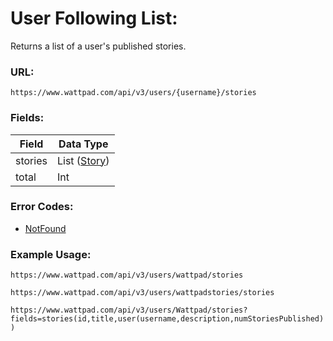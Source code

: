 # User Following List:

Returns a list of a user's published stories.

### URL:

`https://www.wattpad.com/api/v3/users/{username}/stories`

### Fields:

| Field | Data Type |
| - | - |
| stories | List ([Story](../Data_Types/Story.md)) |
| total | Int |

### Error Codes:

- [NotFound](../General/Error_Codes.md#1014)

### Example Usage:

`https://www.wattpad.com/api/v3/users/wattpad/stories`

`https://www.wattpad.com/api/v3/users/wattpadstories/stories`

`https://www.wattpad.com/api/v3/users/Wattpad/stories?fields=stories(id,title,user(username,description,numStoriesPublished))`